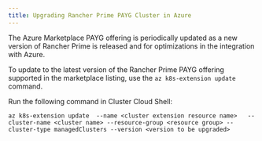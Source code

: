 ```yaml
---
title: Upgrading Rancher Prime PAYG Cluster in Azure
---
```


The Azure Marketplace PAYG offering is periodically updated as a new version of Rancher Prime is released and for optimizations in the integration with Azure.

To update to the latest version of the Rancher Prime PAYG offering supported in the marketplace listing, use the `az k8s-extension update` command.

Run the following command in Cluster Cloud Shell:

```shell
az k8s-extension update  --name <cluster extension resource name>   --cluster-name <cluster name> --resource-group <resource group> --cluster-type managedClusters --version <version to be upgraded>
```
